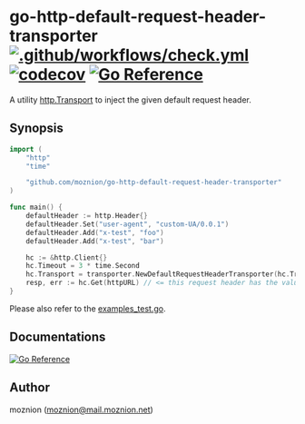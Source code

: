 # go-http-default-request-header-transporter [![.github/workflows/check.yml](https://github.com/moznion/go-http-default-request-header-transporter/actions/workflows/check.yml/badge.svg)](https://github.com/moznion/go-http-default-request-header-transporter/actions/workflows/check.yml) [![codecov](https://codecov.io/gh/moznion/go-http-default-request-header-transporter/branch/main/graph/badge.svg?token=AFQ94U61WY)](https://codecov.io/gh/moznion/go-http-default-request-header-transporter) [![Go Reference](https://pkg.go.dev/badge/github.com/moznion/go-http-default-request-header-transporter#section-readme.svg)](https://pkg.go.dev/github.com/moznion/go-http-default-request-header-transporter#section-readme)

A utility [http.Transport](https://pkg.go.dev/net/http#Transport) to inject the given default request header.

## Synopsis

```go
import (
	"http"
	"time"

	"github.com/moznion/go-http-default-request-header-transporter"
)

func main() {
	defaultHeader := http.Header{}
	defaultHeader.Set("user-agent", "custom-UA/0.0.1")
	defaultHeader.Add("x-test", "foo")
	defaultHeader.Add("x-test", "bar")

	hc := &http.Client{}
	hc.Timeout = 3 * time.Second
	hc.Transport = transporter.NewDefaultRequestHeaderTransporter(hc.Transport, defaultHeader)
	resp, err := hc.Get(httpURL) // <= this request header has the values of `defaultHeader`
}
```

Please also refer to the [examples_test.go](./examples_test.go).

## Documentations

[![Go Reference](https://pkg.go.dev/badge/github.com/moznion/go-http-default-request-header-transporter#section-readme.svg)](https://pkg.go.dev/github.com/moznion/go-http-default-request-header-transporter#section-readme)

## Author

moznion (<moznion@mail.moznion.net>)

